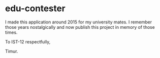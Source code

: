 # edu-contester
I made this application around 2015 for my university mates. I remember those years nostalgically and now publish this project in memory of those times.

To IST-12 respectfully,

Timur.

